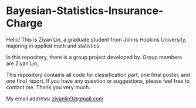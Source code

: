 # Bayesian-Statistics-Insurance-Charge

Hello! This is Ziyan Lin, a graduate student from Johns Hopkins University, majoring in applied math and statistics.

In this repository, there is a group project developed by. Group members are Ziyan Lin,



This repository contains all code for classification part, one final poster, and one final report. If you have any question or suggestions, please feel free to contact me. Thank you very much.

My email address: ziyanlin3@gmail.com
